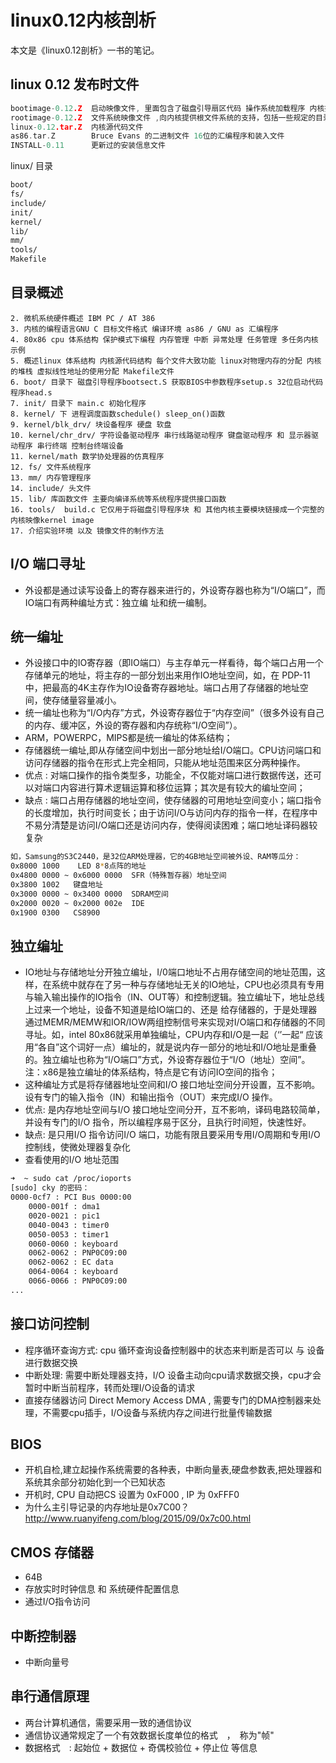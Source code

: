 # linux0.12内核剖析

本文是《linux0.12剖析》一书的笔记。

## linux 0.12 发布时文件

```c
bootimage-0.12.Z  启动映像文件, 里面包含了磁盘引导扇区代码 操作系统加载程序 内核执行代码
rootimage-0.12.Z  文件系统映像文件 ,向内核提供根文件系统的支持，包括一些规定的目录 配置文件 设备驱动程序 开发程序 用户数据 和文本文件
linux-0.12.tar.Z  内核源代码文件
as86.tar.Z        Bruce Evans 的二进制文件 16位的汇编程序和装入文件
INSTALL-0.11      更新过的安装信息文件
```

linux/ 目录

```bash
boot/
fs/
include/
init/
kernel/
lib/
mm/
tools/
Makefile
```

## 目录概述

```
2. 微机系统硬件概述 IBM PC / AT 386
3. 内核的编程语言GNU C 目标文件格式 编译环境 as86 / GNU as 汇编程序
4. 80x86 cpu 体系结构 保护模式下编程 内存管理 中断 异常处理 任务管理 多任务内核示例
5. 概述linux 体系结构 内核源代码结构 每个文件大致功能 linux对物理内存的分配 内核的堆栈 虚拟线性地址的使用分配 Makefile文件
6. boot/ 目录下 磁盘引导程序bootsect.S 获取BIOS中参数程序setup.s 32位启动代码程序head.s
7. init/ 目录下 main.c 初始化程序
8. kernel/ 下 进程调度函数schedule() sleep_on()函数
9. kernel/blk_drv/ 块设备程序 硬盘 软盘
10. kernel/chr_drv/ 字符设备驱动程序 串行线路驱动程序 键盘驱动程序 和 显示器驱动程序 串行终端 控制台终端设备
11. kernel/math 数学协处理器的仿真程序
12. fs/ 文件系统程序
13. mm/ 内存管理程序
14. include/ 头文件
15. lib/ 库函数文件 主要向编译系统等系统程序提供接口函数
16. tools/  build.c 它仅用于将磁盘引导程序块 和 其他内核主要模块链接成一个完整的内核映像kernel image
17. 介绍实验环境 以及 镜像文件的制作方法
```

## I/O 端口寻址

- 外设都是通过读写设备上的寄存器来进行的，外设寄存器也称为“I/O端口”，而IO端口有两种编址方式：独立编 址和统一编制。

## 统一编址

- 外设接口中的IO寄存器（即IO端口）与主存单元一样看待，每个端口占用一个存储单元的地址，将主存的一部分划出来用作IO地址空间，如，在 PDP-11中，把最高的4K主存作为IO设备寄存器地址。端口占用了存储器的地址空间，使存储量容量减小。
- 统一编址也称为“I/O内存”方式，外设寄存器位于“内存空间”（很多外设有自己的内存、缓冲区，外设的寄存器和内存统称“I/O空间”）。
- ARM，POWERPC，MIPS都是统一编址的体系结构；
- 存储器统一编址,即从存储空间中划出一部分地址给I/O端口。CPU访问端口和访问存储器的指令在形式上完全相同，只能从地址范围来区分两种操作。
- 优点 : 对端口操作的指令类型多，功能全，不仅能对端口进行数据传送，还可以对端口内容进行算术逻辑运算和移位运算；其次是有较大的编址空间；
- 缺点 : 端口占用存储器的地址空间，使存储器的可用地址空间变小；端口指令的长度增加，执行时间变长；由于访问I/O与访问内存的指令一样，在程序中不易分清楚是访问I/O端口还是访问内存，使得阅读困难；端口地址译码器较复杂

```bash
如，Samsung的S3C2440，是32位ARM处理器，它的4GB地址空间被外设、RAM等瓜分：
0x8000 1000    LED 8*8点阵的地址
0x4800 0000 ~ 0x6000 0000  SFR（特殊暂存器）地址空间
0x3800 1002   键盘地址
0x3000 0000 ~ 0x3400 0000  SDRAM空间
0x2000 0020 ~ 0x2000 002e  IDE
0x1900 0300   CS8900
```

## 独立编址

- IO地址与存储地址分开独立编址，I/0端口地址不占用存储空间的地址范围，这样，在系统中就存在了另一种与存储地址无关的IO地址，CPU也必须具有专用与输入输出操作的IO指令（IN、OUT等）和控制逻辑。独立编址下，地址总线上过来一个地址，设备不知道是给IO端口的、还是 给存储器的，于是处理器通过MEMR/MEMW和IOR/IOW两组控制信号来实现对I/O端口和存储器的不同寻址。如，intel 80x86就采用单独编址，CPU内存和I/O是一起（‘’一起“ 应该用“各自”这个词好一点）编址的，就是说内存一部分的地址和I/O地址是重叠的。独立编址也称为“I/O端口”方式，外设寄存器位于“I/O（地址）空间”。注：x86是独立编址的体系结构，特点是它有访问IO空间的指令；
- 这种编址方式是将存储器地址空间和I/O 接口地址空间分开设置，互不影响。设有专门的输入指令（IN）和输出指令（OUT）来完成I/O 操作。
- 优点: 是内存地址空间与I/O 接口地址空间分开，互不影响，译码电路较简单，并设有专门的I/O 指令，所以编程序易于区分，且执行时间短，快速性好。
- 缺点: 是只用I/O 指令访问I/O 端口，功能有限且要采用专用I/O周期和专用I/O 控制线，使微处理器复杂化
- 查看使用的I/O 地址范围

```bash
➜  ~ sudo cat /proc/ioports
[sudo] cky 的密码：
0000-0cf7 : PCI Bus 0000:00
    0000-001f : dma1
    0020-0021 : pic1
    0040-0043 : timer0
    0050-0053 : timer1
    0060-0060 : keyboard
    0062-0062 : PNP0C09:00
    0062-0062 : EC data
    0064-0064 : keyboard
    0066-0066 : PNP0C09:00
...
```

## 接口访问控制

- 程序循环查询方式: cpu 循环查询设备控制器中的状态来判断是否可以 与 设备进行数据交换
- 中断处理: 需要中断处理器支持，I/O 设备主动向cpu请求数据交换，cpu才会暂时中断当前程序，转而处理I/O设备的请求
- 直接存储器访问 Direct Memory Access DMA , 需要专门的DMA控制器来处理，不需要cpu插手，I/O设备与系统内存之间进行批量传输数据

## BIOS

- 开机自检,建立起操作系统需要的各种表，中断向量表,硬盘参数表,把处理器和系统其余部分初始化到一个已知状态
- 开机时, CPU 自动把CS 设置为 0xF000 , IP 为 0xFFF0
- 为什么主引导记录的内存地址是0x7C00？ http://www.ruanyifeng.com/blog/2015/09/0x7c00.html

## CMOS 存储器

- 64B
- 存放实时时钟信息 和 系统硬件配置信息
- 通过I/O指令访问

## 中断控制器

- 中断向量号

## 串行通信原理

- 两台计算机通信，需要采用一致的通信协议
- 通信协议通常规定了一个有效数据长度单位的格式　，　称为"帧"
- 数据格式　: 起始位 + 数据位 + 奇偶校验位 + 停止位 等信息